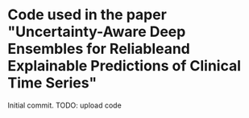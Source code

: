 # Code used in the paper "Uncertainty-Aware Deep Ensembles for Reliableand Explainable Predictions of Clinical Time Series"

Initial commit. TODO: upload code

